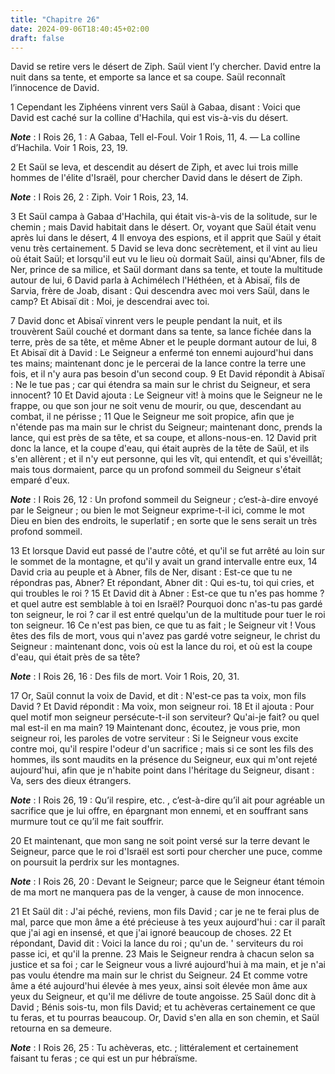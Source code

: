 ```yaml
---
title: "Chapitre 26"
date: 2024-09-06T18:40:45+02:00
draft: false
---
```



David se retire vers le désert de Ziph.
Saül vient l’y chercher.
David entre la nuit dans sa tente, et emporte sa lance et sa coupe.
Saül reconnaît l’innocence de David.


1 Cependant les Ziphéens vinrent vers Saül à Gabaa, disant : Voici que David est caché sur la colline d'Hachila, qui est vis-à-vis du désert.

***Note*** :  I Rois 26, 1 : A Gabaa, Tell el-Foul. Voir 1 Rois, 11, 4. ― La colline d’Hachila. Voir 1 Rois, 23, 19.

2 Et Saül se leva, et descendit au désert de Ziph, et avec lui trois mille hommes de l'élite d'Israël, pour chercher David dans le désert de Ziph.

***Note*** :  I Rois 26, 2 : Ziph. Voir 1 Rois, 23, 14.

3 Et Saül campa à Gabaa d'Hachila, qui était vis-à-vis de la solitude, sur le chemin ; mais David habitait dans le désert. Or, voyant que Saül était venu après lui dans le désert, 4 Il envoya des espions, et il apprit que Saül y était venu très certainement. 5 David se leva donc secrètement, et il vint au lieu où était Saül; et lorsqu'il eut vu le lieu où dormait Saül, ainsi qu'Abner, fils de Ner, prince de sa milice, et Saül dormant dans sa tente, et toute la multitude autour de lui, 6 David parla à Achimélech l'Héthéen, et à Abisaï, fils de Sarvia, frère de Joab, disant : Qui descendra avec moi vers Saül, dans le camp? Et Abisaï dit : Moi, je descendrai avec toi.


7 David donc et Abisaï vinrent vers le peuple pendant la nuit, et ils trouvèrent Saül couché et dormant dans sa tente, sa lance fichée dans la terre, près de sa tête, et même Abner et le peuple dormant autour de lui, 8 Et Abisaï dit à David : Le Seigneur a enfermé ton ennemi aujourd'hui dans tes mains; maintenant donc je le percerai de la lance contre la terre une fois, et il n'y aura pas besoin d'un second coup. 9 Et David répondit à Abisaï : Ne le tue pas ; car qui étendra sa main sur le christ du Seigneur, et sera innocent? 10 Et David ajouta : Le Seigneur vit! à moins que le Seigneur ne le frappe, ou que son jour ne soit venu de mourir, ou que, descendant au combat, il ne périsse ; 11 Que le Seigneur me soit propice, afin que je n'étende pas ma main sur le christ du Seigneur; maintenant donc, prends la lance, qui est près de sa tête, et sa coupe, et allons-nous-en. 12 David prit donc la lance, et la coupe d'eau, qui était auprès de la tête de Saül, et ils s'en allèrent ; et il n'y eut personne, qui les vît,
qui entendît, et qui s'éveillât; mais tous dormaient, parce qu un profond sommeil du Seigneur s'était emparé d'eux.

***Note*** :  I Rois 26, 12 : Un profond sommeil du Seigneur ; c’est-à-dire envoyé par le Seigneur ; ou bien le mot Seigneur exprime-t-il ici, comme le mot Dieu en bien des endroits, le superlatif ; en sorte que le sens serait un très profond sommeil.


13 Et lorsque David eut passé de l'autre côté, et qu'il se fut arrêté au loin sur le sommet de la montagne, et qu'il y avait un grand intervalle entre eux, 14 David cria au peuple et à Abner, fils de Ner, disant : Est-ce que tu ne répondras pas, Abner? Et répondant, Abner dit : Qui es-tu, toi qui cries, et qui troubles le roi ? 15 Et David dit à Abner : Est-ce que tu n'es pas homme ? et quel autre est semblable à toi en Israël? Pourquoi donc n'as-tu pas gardé ton seigneur, le roi ? car il est entré quelqu'un de la multitude pour tuer le roi ton seigneur. 16 Ce n'est pas bien, ce que tu as fait ; le Seigneur vit ! Vous êtes des fils de mort, vous qui n'avez pas gardé votre seigneur, le christ du Seigneur : maintenant donc, vois où est la lance du roi, et où est la coupe d'eau, qui était près de sa tête?

***Note*** :  I Rois 26, 16 : Des fils de mort. Voir 1 Rois, 20, 31.


17 Or, Saül connut la voix de David, et dit : N'est-ce pas ta voix, mon fils David ? Et David répondit : Ma voix, mon seigneur roi. 18 Et il ajouta : Pour quel motif mon seigneur persécute-t-il son serviteur? Qu'ai-je fait? ou quel mal est-il en ma main? 19 Maintenant donc, écoutez, je vous prie, mon seigneur roi, les paroles de votre serviteur : Si le Seigneur vous excite contre moi, qu'il respire l'odeur d'un sacrifice ; mais si ce sont les fils des hommes, ils sont maudits en la présence du Seigneur, eux qui m'ont rejeté aujourd'hui, afin que je n'habite point dans l'héritage du Seigneur, disant : Va, sers des dieux étrangers.

***Note*** :  I Rois 26, 19 : Qu’il respire, etc. , c’est-à-dire qu’il ait pour agréable un sacrifice que je lui offre, en épargnant mon ennemi, et en souffrant sans murmure tout ce qu’il me fait souffrir.

20 Et maintenant, que mon sang ne soit point versé sur la terre devant le Seigneur, parce que le roi d'Israël est sorti pour chercher une puce, comme on poursuit la perdrix sur les montagnes.

***Note*** :  I Rois 26, 20 : Devant le Seigneur; parce que le Seigneur étant témoin de ma mort ne manquera pas de la venger, à cause de mon innocence.


21 Et Saül dit : J'ai péché, reviens, mon fils David ; car je ne te ferai plus de mal, parce que mon âme a été précieuse à tes yeux aujourd'hui : car il paraît que j'ai agi en insensé, et que j'ai ignoré beaucoup de choses. 22 Et répondant, David dit : Voici la lance du roi ; qu'un de. ' serviteurs du roi passe ici, et qu'il la prenne. 23 Mais le Seigneur rendra à chacun selon sa justice et sa foi ; car le Seigneur vous a livré aujourd'hui à ma main, et je n'ai pas voulu étendre ma main sur le christ du Seigneur. 24 Et comme votre âme a été aujourd'hui élevée à mes yeux, ainsi soit élevée mon âme aux yeux du Seigneur, et qu'il me délivre de toute angoisse. 25 Saül donc dit à David ; Bénis sois-tu, mon fils David; et tu achèveras certainement ce que tu feras, et tu pourras beaucoup. Or, David s'en alla en son chemin, et Saül retourna en sa demeure.

***Note*** :  I Rois 26, 25 : Tu achèveras, etc. ; littéralement et certainement faisant tu feras ; ce qui est un pur hébraïsme.

